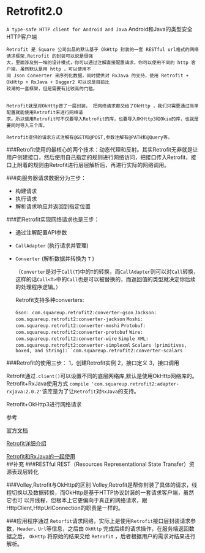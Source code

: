 
# Retrofit2.0
 `A type-safe HTTP client for Android and Java`
  Android和Java的类型安全HTTP客户端

 	Retrofit 是 Square 公司出品的默认基于 OkHttp 封装的一套 RESTful url格式的网络请求框架,Retrofit 的封装可以说是很强
	大，里面涉及到一堆的设计模式，你可以通过注解直接配置请求，你可以使用不同的 http 客户端，虽然默认是用 http ，可以使用不
	同 Json Converter 来序列化数据，同时提供对 RxJava 的支持，使用 Retrofit + OkHttp + RxJava + Dagger2 可以说是目前比
	较潮的一套框架，但是需要有比较高的门槛。 

  
	Retrofit就是对OkHttp做了一层封装， 把网络请求都交给了OkHttp ，我们只需要通过简单配置就能使用Retrofit来进行网络请
	求。所以使用Retrofit时不仅要导入Retrofit的库，也要导入OKHttp3和Okio的库，也就是要同时导入三个库。

   	Retrofit提供的请求方式注解有@GET和@POST,参数注解有@PATH和@Query等。

	
###Retrofit使用的最核心的两个技术：动态代理和反射。其实Retrofit无非就是让用户创建接口，然后使用自己指定的规则进行网络访问，把接口传入Retrofit，接口上附着的规则由Retrofit进行层层解析后，再进行实际的网络调用。


###向服务器请求数据分为三步：
- 构建请求
- 执行请求
- 解析请求响应并返回到指定位置

###而Retrofit实现网络请求也是三步：
- 通过注解配置API参数
- `CallAdapter` (执行请求并管理)
- `Converter` (解析数据并转换为 `T` )


	（`Converter`是对于`Call(T`)中的`T`的转换，而`CallAdapter`则可以对`Call`转换，这样的话`Call<T>`中的`Call`也是可以被替换的，而返回值的类型就决定你后续的处理程序逻辑。）

	Retrofit支持多种converters:

	`Gson: com.squareup.retrofit2:converter-gson`
	`Jackson: com.squareup.retrofit2:converter-jackson`
	`Moshi: com.squareup.retrofit2:converter-moshi`
	`Protobuf: com.squareup.retrofit2:converter-protobuf`
	`Wire: com.squareup.retrofit2:converter-wire`
	`Simple XML: com.squareup.retrofit2:converter-simplexml`
	`Scalars (primitives, boxed, and String):``com.squareup.retrofit2:converter-scalars`

###Retrofit的使用三步：
	1，创建Retrofit实例
	2，接口定义
	3，接口调用


Retrofit通过`.client()`可以设置不同的底层网络库,默认是使用OkHttp网络库的。
Retrofit+RxJava使用方式
`compile 'com.squareup.retrofit2:adapter-rxjava:2.0.2'`该库是为了让`Retrofit`对`RxJava`的支持。

Retrofit+OkHttp3进行网络请求

  参考

[官方文档](http://square.github.io/retrofit/)

[Retrofit详细介绍](http://www.jianshu.com/p/308f3c54abdd)

[Retrofit和RxJava的一起使用](http://www.devwiki.net/2016/03/25/Retrofit-Use-Course-3/)
​	
##补充
###RESTful
	REST（Resources Representational State Transfer）资源表现层转化


###Volley,Retrofit与OkHttp的区别
	Volley,Retrofit是帮你封装了具体的请求，线程切换以及数据转换，而OkHttp是基于HTTP协议封装的一套请求客户端，虽然它也可
	以开线程，但根本上它更偏向于真正的网络请求，跟HttpClient,HttpUrlConnection的职责是一样的。
	
###应用程序通过 `Retorfit`请求网络，实际上是使用`Retrofit`接口层封装请求参数，`Header，Url`等信息，之后由 `OkHttp` 完成后续的请求操作，在服务端返回数据之后， `OkHttp` 将原始的结果交给 `Retrofit` ，后者根据用户的需求对结果进行解析。
